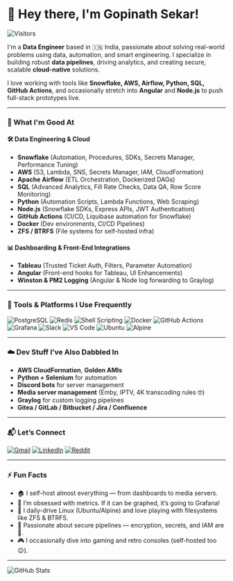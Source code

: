 # 👋 Hey there, I'm Gopinath Sekar!

![Visitors](https://visitor-badge.laobi.icu/badge?page_id=azra3l05)

I'm a **Data Engineer** based in 🇮🇳 India, passionate about solving real-world problems using data, automation, and smart engineering. I specialize in building robust **data pipelines**, driving analytics, and creating secure, scalable **cloud-native** solutions.  

I love working with tools like **Snowflake, AWS, Airflow, Python, SQL, GitHub Actions**, and occasionally stretch into **Angular** and **Node.js** to push full-stack prototypes live.

---

### 🚀 What I'm Good At

#### 🛠️ Data Engineering & Cloud
- **Snowflake** (Automation, Procedures, SDKs, Secrets Manager, Performance Tuning)
- **AWS** (S3, Lambda, SNS, Secrets Manager, IAM, CloudFormation)
- **Apache Airflow** (ETL Orchestration, Dockerized DAGs)
- **SQL** (Advanced Analytics, Fill Rate Checks, Data QA, Row Score Monitoring)
- **Python** (Automation Scripts, Lambda Functions, Web Scraping)
- **Node.js** (Snowflake SDKs, Express APIs, JWT Authentication)
- **GitHub Actions** (CI/CD, Liquibase automation for Snowflake)
- **Docker** (Dev environments, CI/CD Pipelines)
- **ZFS / BTRFS** (File systems for self-hosted infra)

#### 📊 Dashboarding & Front-End Integrations
- **Tableau** (Trusted Ticket Auth, Filters, Parameter Automation)
- **Angular** (Front-end hooks for Tableau, UI Enhancements)
- **Winston & PM2 Logging** (Angular & Node log forwarding to Graylog)

---

### 🔧 Tools & Platforms I Use Frequently

![PostgreSQL](https://img.shields.io/badge/Postgres-%23316192.svg?logo=postgresql&logoColor=white)
![Redis](https://img.shields.io/badge/Redis-%23DD0031.svg?logo=redis&logoColor=white)
![Shell Scripting](https://img.shields.io/badge/Shell-Bash-blue?logo=gnu-bash&logoColor=white)
![Docker](https://img.shields.io/badge/Docker-2496ED?logo=docker&logoColor=white)
![GitHub Actions](https://img.shields.io/badge/GitHub_Actions-2088FF?logo=github-actions&logoColor=white)
![Grafana](https://img.shields.io/badge/Grafana-F46800?logo=grafana&logoColor=white)
![Slack](https://img.shields.io/badge/Slack-4A154B?logo=slack&logoColor=white)
![VS Code](https://img.shields.io/badge/VS_Code-007ACC?logo=visual-studio-code&logoColor=white)
![Ubuntu](https://img.shields.io/badge/Ubuntu-E95420?logo=ubuntu&logoColor=white)
![Alpine](https://img.shields.io/badge/Alpine-0D597F?logo=alpine-linux&logoColor=white)

---

### ☁️ Dev Stuff I’ve Also Dabbled In

- **AWS CloudFormation**, **Golden AMIs**
- **Python + Selenium** for automation
- **Discord bots** for server management
- **Media server management** (Emby, IPTV, 4K transcoding rules 🤓)
- **Graylog** for custom logging pipelines
- **Gitea / GitLab / Bitbucket / Jira / Confluence**

---

### 📬 Let’s Connect

[![Gmail](https://img.shields.io/badge/Gmail-D14836?logo=gmail&logoColor=white)](mailto:gopinathsekar.gp@gmail.com)
[![LinkedIn](https://img.shields.io/badge/LinkedIn-0A66C2?logo=linkedin&logoColor=white)](https://linkedin.com/in/gopinath-sekar)
[![Reddit](https://img.shields.io/badge/Reddit-FF4500?logo=reddit&logoColor=white)](https://reddit.com/u/azrael0528)

---

### ⚡ Fun Facts

- 🏠 I self-host almost everything — from dashboards to media servers.
- 🧠 I’m obsessed with metrics. If it can be graphed, it’s going to Grafana!
- 🐧 I daily-drive Linux (Ubuntu/Alpine) and love playing with filesystems like ZFS & BTRFS.
- 🔐 Passionate about secure pipelines — encryption, secrets, and IAM are 🔑.
- 🎮 I occasionally dive into gaming and retro consoles (self-hosted too 😉).

---

![GitHub Stats](https://github-readme-stats.vercel.app/api?username=azra3l05&show_icons=true&theme=dracula)
